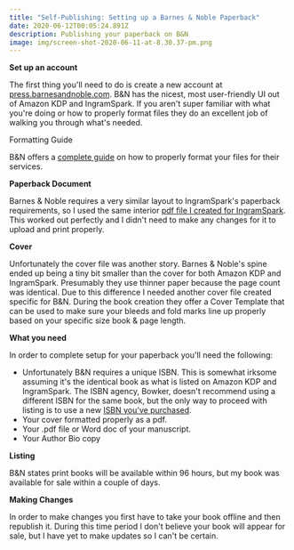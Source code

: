 ```yaml
---
title: "Self-Publishing: Setting up a Barnes & Noble Paperback"
date: 2020-06-12T00:05:24.891Z
description: Publishing your paperback on B&N
image: img/screen-shot-2020-06-11-at-8.30.37-pm.png
---
```

**Set up an account**

The first thing you'll need to do is create a new account at [press.barnesandnoble.com](https://press.barnesandnoble.com/). B&N has the nicest, most user-friendly UI out of Amazon KDP and IngramSpark. If you aren't super familiar with what you're doing or how to properly format files they do an excellent job of walking you through what's needed.

Formatting Guide

B&N offers a [complete guide](http://www2.nookassets.com/npassets-spb/pod/resources/BN-Press-Formatting-Guide-v1.pdf) on how to properly format your files for their services.

**Paperback Document**

Barnes & Noble requires a very similar layout to IngramSpark's paperback requirements, so I used the same interior [pdf file I created for IngramSpark](/post/self-publishing-setting-up-an-ingramspark-paperback/). This worked out perfectly and I didn't need to make any changes for it to upload and print properly.

**Cover**

Unfortunately the cover file was another story. Barnes & Noble's spine ended up being a tiny bit smaller than the cover for both Amazon KDP and IngramSpark. Presumably they use thinner paper because the page count was identical. Due to this difference I needed another cover file created specific for B&N. During the book creation they offer a Cover Template that can be used to make sure your bleeds and fold marks line up properly based on your specific size book & page length.

**What you need**

In order to complete setup for your paperback you'll need the following:

* Unfortunately B&N requires a unique ISBN. This is somewhat irksome assuming it's the identical book as what is listed on Amazon KDP and IngramSpark. The ISBN agency, Bowker, doesn't recommend using a different ISBN for the same book, but the only way to proceed with listing is to use a new [ISBN you've purchased](/post/self-publishing-purchasing-isbns/).
* Your cover formatted properly as a pdf.
* Your .pdf file or Word doc of your manuscript.
* Your Author Bio copy

**Listing**

B&N states print books will be available within 96 hours, but my book was available for sale within a couple of days.

**Making Changes**

In order to make changes you first have to take your book offline and then republish it. During this time period I don't believe your book will appear for sale, but I have yet to make updates so I can't be certain.